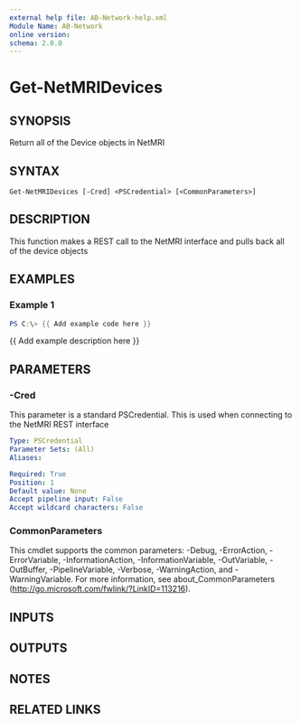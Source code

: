 ```yaml
---
external help file: AB-Network-help.xml
Module Name: AB-Network
online version:
schema: 2.0.0
---
```


# Get-NetMRIDevices

## SYNOPSIS
Return all of the Device objects in NetMRI

## SYNTAX

```
Get-NetMRIDevices [-Cred] <PSCredential> [<CommonParameters>]
```

## DESCRIPTION
This function makes a REST call to the NetMRI interface and pulls back all of the device objects

## EXAMPLES

### Example 1
```powershell
PS C:\> {{ Add example code here }}
```

{{ Add example description here }}

## PARAMETERS

### -Cred
This parameter is a standard PSCredential. 
This is used when connecting to the NetMRI REST interface

```yaml
Type: PSCredential
Parameter Sets: (All)
Aliases:

Required: True
Position: 1
Default value: None
Accept pipeline input: False
Accept wildcard characters: False
```

### CommonParameters
This cmdlet supports the common parameters: -Debug, -ErrorAction, -ErrorVariable, -InformationAction, -InformationVariable, -OutVariable, -OutBuffer, -PipelineVariable, -Verbose, -WarningAction, and -WarningVariable.
For more information, see about_CommonParameters (http://go.microsoft.com/fwlink/?LinkID=113216).

## INPUTS

## OUTPUTS

## NOTES

## RELATED LINKS
